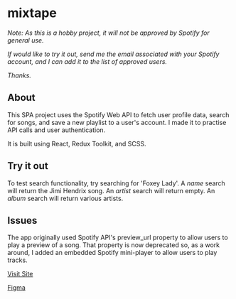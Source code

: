  # mixtape

 *Note: As this is a hobby project, it will not be approved by Spotify for general use.*
 
 *If would like to try it out, send me the email associated with your Spotify account, and I can add it to the list of approved users.*
 
 *Thanks.*
 
 ## About
 This SPA project uses the Spotify Web API to fetch user profile data, search for songs, and save a new playlist to a user's account. I made it to practise API calls and user authentication.  
 
 It is built using React, Redux Toolkit, and SCSS.  
 
 ## Try it out
 To test search functionality, try searching for 'Foxey Lady'. A *name* search will return the Jimi Hendrix song. An *artist* search will return empty. An *album* search will return various artists.
 ## Issues
 The app originally used Spotify API's preview_url property to allow users to play a preview of a song. 
 That property is now deprecated so, as a work around, I added an embedded Spotify mini-player to allow users to play tracks.

 [Visit Site](https://my-mixtape.netlify.app/)
 
 [Figma](https://www.figma.com/design/8GNRvuZfj11OSnSM9vvWe3/mixtape?node-id=0-1&t=tiu0QqEOSPnuipns-1)
